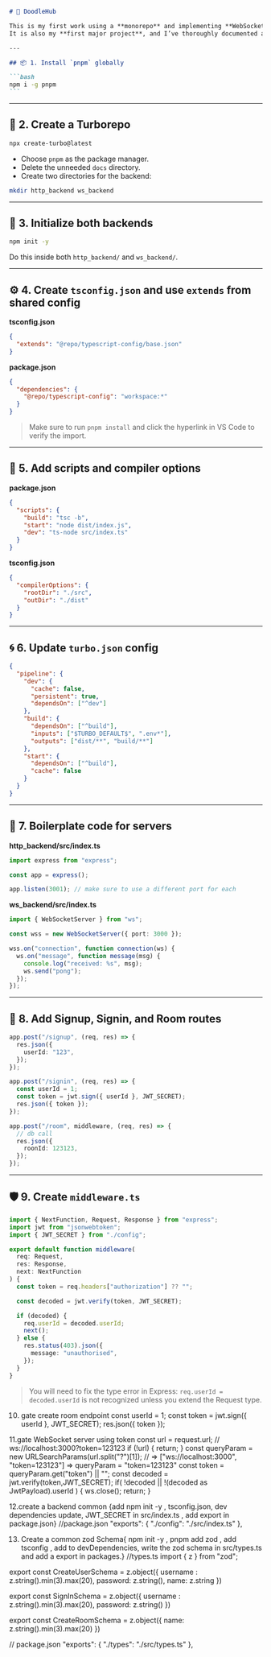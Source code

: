 ````markdown
# 🧩 DoodleHub

This is my first work using a **monorepo** and implementing **WebSockets**.  
It is also my **first major project**, and I’ve thoroughly documented all the steps I followed to build it.

---

## 📦 1. Install `pnpm` globally

```bash
npm i -g pnpm
```
````

---

## 🧱 2. Create a Turborepo

```bash
npx create-turbo@latest
```

- Choose `pnpm` as the package manager.
- Delete the unneeded `docs` directory.
- Create two directories for the backend:

```bash
mkdir http_backend ws_backend
```

---

## 📂 3. Initialize both backends

```bash
npm init -y
```

Do this inside both `http_backend/` and `ws_backend/`.

---

## ⚙️ 4. Create `tsconfig.json` and use `extends` from shared config

**tsconfig.json**

```json
{
  "extends": "@repo/typescript-config/base.json"
}
```

**package.json**

```json
{
  "dependencies": {
    "@repo/typescript-config": "workspace:*"
  }
}
```

> Make sure to run `pnpm install` and click the hyperlink in VS Code to verify the import.

---

## 🔧 5. Add scripts and compiler options

**package.json**

```json
{
  "scripts": {
    "build": "tsc -b",
    "start": "node dist/index.js",
    "dev": "ts-node src/index.ts"
  }
}
```

**tsconfig.json**

```json
{
  "compilerOptions": {
    "rootDir": "./src",
    "outDir": "./dist"
  }
}
```

---

## 🌀 6. Update `turbo.json` config

```json
{
  "pipeline": {
    "dev": {
      "cache": false,
      "persistent": true,
      "dependsOn": ["^dev"]
    },
    "build": {
      "dependsOn": ["^build"],
      "inputs": ["$TURBO_DEFAULT$", ".env*"],
      "outputs": ["dist/**", "build/**"]
    },
    "start": {
      "dependsOn": ["^build"],
      "cache": false
    }
  }
}
```

---

## 🔌 7. Boilerplate code for servers

**http_backend/src/index.ts**

```ts
import express from "express";

const app = express();

app.listen(3001); // make sure to use a different port for each
```

**ws_backend/src/index.ts**

```ts
import { WebSocketServer } from "ws";

const wss = new WebSocketServer({ port: 3000 });

wss.on("connection", function connection(ws) {
  ws.on("message", function message(msg) {
    console.log("received: %s", msg);
    ws.send("pong");
  });
});
```

---

## 🔐 8. Add Signup, Signin, and Room routes

```ts
app.post("/signup", (req, res) => {
  res.json({
    userId: "123",
  });
});

app.post("/signin", (req, res) => {
  const userId = 1;
  const token = jwt.sign({ userId }, JWT_SECRET);
  res.json({ token });
});

app.post("/room", middleware, (req, res) => {
  // db call
  res.json({
    roonId: 123123,
  });
});
```

---

## 🛡️ 9. Create `middleware.ts`

```ts
import { NextFunction, Request, Response } from "express";
import jwt from "jsonwebtoken";
import { JWT_SECRET } from "./config";

export default function middleware(
  req: Request,
  res: Response,
  next: NextFunction
) {
  const token = req.headers["authorization"] ?? "";

  const decoded = jwt.verify(token, JWT_SECRET);

  if (decoded) {
    req.userId = decoded.userId;
    next();
  } else {
    res.status(403).json({
      message: "unauthorised",
    });
  }
}
```

> You will need to fix the type error in Express:
> `req.userId = decoded.userId` is not recognized unless you extend the Request type.

10. gate create room endpoint
    const userId = 1;
    const token = jwt.sign({ userId }, JWT_SECRET);
    res.json({ token });

11.gate WebSocket server using token
const url = request.url; // ws://localhost:3000?token=123123
if (!url) {
return;
}
const queryParam = new URLSearchParams(url.split("?")[1]);
// => ["ws://localhost:3000", "token=123123"] => queryParam = "token=123123"
const token = queryParam.get("token") || "";
const decoded = jwt.verify(token,JWT_SECRET);
if( !decoded || !(decoded as JwtPayload).userId ) {
ws.close();
return;
}

12.create a backend common {add npm init -y , tsconfig.json,  dev dependencies update, JWT_SECRET in src/index.ts , add export in package.json}
//package.json
"exports": {
    "./config": "./src/index.ts"
  },

13. Create a common zod Schema{ npm init -y , pnpm add zod  , add tsconfig , add to devDependencies, write the zod schema in src/types.ts and add a export in packages.}
//types.ts
import { z } from "zod";

export const CreateUserSchema = z.object({
    username : z.string().min(3).max(20),
    password: z.string(),
    name: z.string
})

export const SignInSchema = z.object({
    username : z.string().min(3).max(20),
    password: z.string()
})

export const CreateRoomSchema = z.object({
    name: z.string().min(3).max(20)
})

// package.json
"exports": {
    "./types": "./src/types.ts"
  },